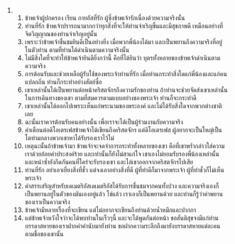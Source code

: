 <ol>
  <li>
    <ol>
      <li>ข้าพเจ้าผู้ปกครอง เรียน กายอัสที่รัก ผู้ซึ่งข้าพเจ้ารักเนื่องด้วยความจริงนั้น</li>
      <li>ท่านที่รัก ข้าพเจ้าปรารถนามากกว่าทุกสิ่งที่จะให้ท่านจำเริญขึ้นและมีสุขภาพดี เหมือนอย่างที่จิตวิญญาณของท่านจำเริญอยู่นั้น</li>
      <li>เพราะว่าข้าพเจ้าชื่นชมยินดีเป็นอย่างยิ่ง เมื่อพวกพี่น้องได้มา และเป็นพยานถึงความจริงที่อยู่ในตัวท่าน ตามที่ท่านได้ดำเนินตามความจริงนั้น</li>
      <li>ไม่มีสิ่งใดที่จะทำให้ข้าพเจ้ายินดียิ่งกว่านี้ คือที่ได้ยินว่า บุตรทั้งหลายของข้าพเจ้าดำเนินตามความจริง</li>
      <li>การต้อนรับและช่วยเหลือผู้รับใช้ของพระเจ้าท่านที่รัก เมื่อท่านกระทำสิ่งใดแก่พี่น้องและแก่คนแปลกถิ่น ท่านก็กระทำอย่างสัตย์ซื่อ</li>
      <li>เขาเหล่านั้นได้เป็นพยานต่อหน้าคริสตจักรถึงความรักของท่าน ถ้าท่านจะช่วยจัดส่งเขาเหล่านั้นในการเดินทางของเขา ตามที่สมควรตามแบบอย่างของพระเจ้า ท่านก็จะกระทำดี</li>
      <li>เขาเหล่านั้นได้ออกไปเพราะเห็นแก่พระนามของพระองค์ และไม่ได้รับสิ่งใดจากพวกต่างชาติเลย</li>
      <li>ฉะนั้นเราควรต้อนรับคนอย่างนั้น เพื่อเราจะได้เป็นผู้ร่วมงานกับความจริง</li>
      <li>คำเตือนต่อดิโอเตรเฟสข้าพเจ้าได้เขียนถึงคริสตจักร แต่ดิโอเตรเฟส ผู้อยากจะเป็นใหญ่เป็นโตท่ามกลางพวกเขาหาได้รับรองเราไว้ไม่</li>
      <li>เหตุฉะนั้นถ้าข้าพเจ้ามา ข้าพเจ้าจะจดจำการกระทำทั้งหลายของเขา คือที่เขาพร่ำกล่าวใส่ความเราด้วยถ้อยคำประสงค์ร้าย และเท่านั้นก็ยังไม่สาแก่ใจ เขาเองไม่ยอมรับรองพี่น้องเหล่านั้น และหนำซ้ำยังกีดกันคนที่ใคร่จะรับรองเขา และไล่เขาออกจากคริสตจักรไปเสีย</li>
      <li>ท่านที่รัก อย่าเอาเยี่ยงสิ่งที่ชั่ว แต่จงเอาอย่างสิ่งที่ดี ผู้ที่ทำดีก็มาจากพระเจ้า ผู้ที่ทำชั่วก็ไม่เห็นพระเจ้า</li>
      <li>คำสรรเสริญสำหรับเดเมตริอัสเดเมตริอัสได้รับการชื่นชมจากคนทั้งปวง และความจริงเองก็เป็นพยานอยู่ในตัวของมันเองอยู่แล้ว ใช่แล้ว เราเองก็เป็นพยานด้วย และท่านก็รู้ว่าคำพยานของเราเป็นความจริง</li>
      <li>ข้าพเจ้ามีหลายเรื่องที่จะเขียน แต่ไม่อยากจะเขียนถึงท่านด้วยน้ำหมึกและปากกา</li>
      <li>แต่ข้าพเจ้าหวังใจว่าจะได้พบท่านในเร็วๆนี้ และจะได้พูดกันต่อหน้า ขอสันติสุขจงมีแก่ท่าน บรรดาสหายของเราฝากคำคำนับมายังท่าน ขอฝากความระลึกถึงมายังบรรดาสหายแต่ละคนตามชื่อของเขานั้น</li>
    </ol>
  </li>
</ol>